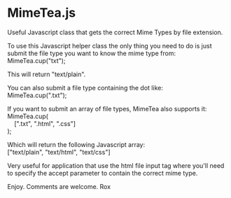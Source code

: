 MimeTea.js
==========

Useful Javascript class that gets the correct Mime Types by file extension.

To use this Javascript helper class the only thing you need to do is just submit the file type you want to know the mime type from:<br/>
MimeTea.cup("txt");

This will return "text/plain".

You can also submit a file type containing the dot like:<br/>
MimeTea.cup(".txt");

If you want to submit an array of file types, MimeTea also supports it:<br/>
MimeTea.cup(<br/>
&nbsp;&nbsp;&nbsp;&nbsp;[".txt", ".html", ".css"]<br/>
);

Which will return the following Javascript array:<br/>
["text/plain", "text/html", "text/css"]

Very useful for application that use the html file input tag where you'll need to specify the accept parameter to contain the correct mime type. 

Enjoy. 
Comments are welcome.
Rox

